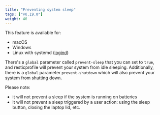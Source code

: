 ```yaml
---
title: "Preventing system sleep"
tags: ["v0.19.0"]
weight: 40
---
```


This feature is available for:
- macOS
- Windows
- Linux with systemd ([logind](https://www.freedesktop.org/software/systemd/man/systemd-logind.service.html))

There's a `global` parameter called `prevent-sleep` that you can set to `true`, and resticprofile will prevent your system from idle sleeping.
Additionally, there is a `global` parameter `prevent-shutdown` which will also prevent your system from shutting down.

Please note:
- it will not prevent a sleep if the system is running on batteries
- it will not prevent a sleep triggered by a user action: using the sleep button, closing the laptop lid, etc.

